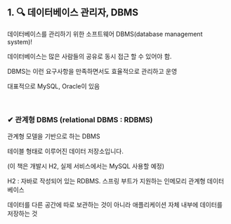 ## 1. 🔍 데이터베이스 관리자, DBMS

데이터베이스를 관리하기 위한 소프트웨어 DBMS(database management system)!

데이터베이스는 많은 사람들의 공유로 동시 접근 할 수 있어야 함.

DBMS는 이런 요구사항을 만족하면서도 효율적으로 관리하고 운영

대표적으로 MySQL, Oracle이 있음

<br> 

### ✔ 관계형 DBMS (relational DBMS : RDBMS)

관계형 모델을 기반으로 하는 DBMS

테이블 형태로 이루어진 데이터 저장소입니다.

(이 책은 개발시 H2, 실제 서비스에서는 MySQL 사용할 예정)

H2 : 자바로 작성되어 있는 RDBMS. 스프링 부트가 지원하는 인메모리 관계형 데이터베이스

데이터를 다른 공간에 따로 보관하는 것이 아니라 애플리케이션 자체 내부에 데이터를 저장하는 것
